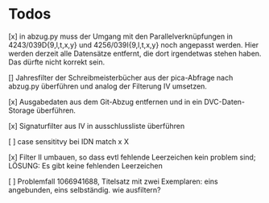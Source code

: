 # Todos

[x] in abzug.py muss der Umgang mit den Parallelverknüpfungen in 4243/039D{9,l,t,x,y} und 4256/039I{9,l,t,x,y} noch angepasst werden. Hier werden derzeit alle Datensätze entfernt, die dort irgendetwas stehen haben. Das dürfte nicht korrekt sein.

[] Jahresfilter der Schreibmeisterbücher aus der pica-Abfrage nach abzug.py überführen und analog der Filterung IV umsetzen.

[x] Ausgabedaten aus dem Git-Abzug entfernen und in ein DVC-Daten-Storage überführen.

[x] Signaturfilter aus IV in ausschlussliste überführen

[ ] case sensititvy bei IDN match x X

[x] Filter II umbauen, so dass evtl fehlende Leerzeichen kein problem sind; LÖSUNG: Es gibt keine fehlenden Leerzeichen

[ ] Problemfall 1066941688, Titelsatz mit zwei Exemplaren: eins angebunden, eins selbständig. wie ausfiltern?